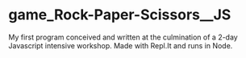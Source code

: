 # game_Rock-Paper-Scissors__JS
My first program conceived and written at the culmination of a 2-day Javascript intensive workshop. Made with Repl.It and runs in Node.
